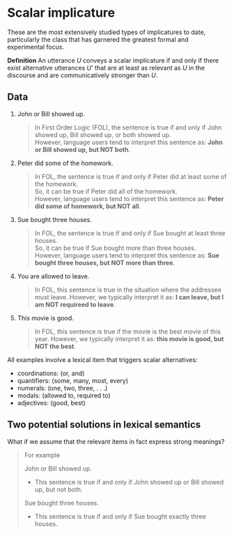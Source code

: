 # Scalar implicature 

These are the most extensively studied types of implicatures to date, particularly the class that has garnered the greatest formal and experimental focus.

**Definition** An utterance *U* conveys a scalar implicature if and only if there exist alternative utterances *U*' that are at least as relevant as *U* in the discourse and are communicatively stronger than *U*.

## Data

1. John or Bill showed up.

   > In First Order Logic (FOL), the sentence is true if and only if John showed up, Bill showed up, or both showed up. <br>
   > However, language users tend to interpret this sentence as: **John or Bill showed up, but NOT both**.

2. Peter did some of the homework.

   > In FOL, the sentence is true if and only if Peter did at least some of the homework. <br>
   > So, it can be true if Peter did all of the homework. <br>
   > However, language users tend to interpret this sentence as: **Peter did some of homework, but NOT all**.

3. Sue bought three houses.

   > In FOL, the sentence is true if and only if Sue bought at least three houses. <br>
   > So, it can be true if Sue bought more than three houses. <br>
   > However, language users tend to interpret this sentence as: **Sue bought three houses, but NOT more than three**.

4. You are allowed to leave.

   > In FOL, this sentence is true in the situation where the addressee must leave.
   > However, we typically interpret it as: **I can leave, but I am NOT requireed to leave**.

5. This movie is good.

   > In FOL, this sentence is true if the movie is the best movie of this year.
   > However, we typically interpret it as: **this movie is good, but NOT the best**.

All examples involve a lexical item that triggers scalar alternatives: 

- coordinations: (or, and)
- quantifiers: (some, many, most, every)
- numerals: (one, two, three, . . .)
- modals: (allowed to, required to)
- adjectives: (good, best)

## Two potential solutions in lexical semantics

What if we assume that the relevant items in fact express strong meanings? 

> For example 
>
> John or Bill showed up. 
> - This sentence is true if and only if John showed up or Bill showed up, but not both.
>
> Sue bought three houses.
> - This sentence is true if and only if Sue bought exactly three houses. 


